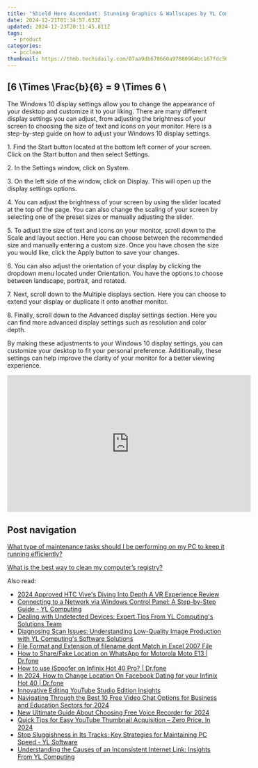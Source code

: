 ```yaml
---
title: "Shield Hero Ascendant: Stunning Graphics & Wallscapes by YL Computing"
date: 2024-12-21T01:34:57.633Z
updated: 2024-12-23T20:11:45.811Z
tags:
  - product
categories:
  - pcclean
thumbnail: https://thmb.techidaily.com/07aa9db678660a97880964bc167fdc56576717cff44f3bc475a8394ebc44ab3d.jpg
---
```


## \[6 \Times \Frac{b}{6} = 9 \Times 6 \

The Windows 10 display settings allow you to change the appearance of your desktop and customize it to your liking. There are many different display settings you can adjust, from adjusting the brightness of your screen to choosing the size of text and icons on your monitor. Here is a step-by-step guide on how to adjust your Windows 10 display settings. 

1\. Find the Start button located at the bottom left corner of your screen. Click on the Start button and then select Settings.

2\. In the Settings window, click on System.

3\. On the left side of the window, click on Display. This will open up the display settings options. 

4\. You can adjust the brightness of your screen by using the slider located at the top of the page. You can also change the scaling of your screen by selecting one of the preset sizes or manually adjusting the slider.

5\. To adjust the size of text and icons on your monitor, scroll down to the Scale and layout section. Here you can choose between the recommended size and manually entering a custom size. Once you have chosen the size you would like, click the Apply button to save your changes.

6\. You can also adjust the orientation of your display by clicking the dropdown menu located under Orientation. You have the options to choose between landscape, portrait, and rotated.

7\. Next, scroll down to the Multiple displays section. Here you can choose to extend your display or duplicate it onto another monitor.

8\. Finally, scroll down to the Advanced display settings section. Here you can find more advanced display settings such as resolution and color depth. 

By making these adjustments to your Windows 10 display settings, you can customize your desktop to fit your personal preference. Additionally, these settings can help improve the clarity of your monitor for a better viewing experience.

<!-- affiliate ads begin -->
<iframe width="560" height="315" src="https://www.youtube.com/embed/QPAKth3O_5c?si=M69YSY0Mk_gsdU0Q" title="YouTube video player" frameborder="0" allow="accelerometer; autoplay; clipboard-write; encrypted-media; gyroscope; picture-in-picture; web-share" referrerpolicy="strict-origin-when-cross-origin" allowfullscreen></iframe>
<!-- affiliate ads end -->

## Post navigation

[What type of maintenance tasks should I be performing on my PC to keep it running efficiently?](https://tools.techidaily.com/pcclean/products/)

[What is the best way to clean my computer’s registry?](https://tools.techidaily.com/pcclean/products/)

<ins class="adsbygoogle"
     style="display:block"
     data-ad-format="autorelaxed"
     data-ad-client="ca-pub-7571918770474297"
     data-ad-slot="1223367746"></ins>

<ins class="adsbygoogle"
     style="display:block"
     data-ad-client="ca-pub-7571918770474297"
     data-ad-slot="8358498916"
     data-ad-format="auto"
     data-full-width-responsive="true"></ins>

<span class="atpl-alsoreadstyle">Also read:</span>
<div><ul>
<li><a href="https://some-techniques.techidaily.com/2024-approved-htc-vives-diving-into-depth-a-vr-experience-review/"><u>2024 Approved HTC Vive's Diving Into Depth A VR Experience Review</u></a></li>
<li><a href="https://discover-fantastic.techidaily.com/connecting-to-a-network-via-windows-control-panel-a-step-by-step-guide-yl-computing/"><u>Connecting to a Network via Windows Control Panel: A Step-by-Step Guide - YL Computing</u></a></li>
<li><a href="https://discover-fantastic.techidaily.com/dealing-with-undetected-devices-expert-tips-from-yl-computings-solutions-team/"><u>Dealing with Undetected Devices: Expert Tips From YL Computing's Solutions Team</u></a></li>
<li><a href="https://discover-fantastic.techidaily.com/diagnosing-scan-issues-understanding-low-quality-image-production-with-yl-computings-software-solutions/"><u>Diagnosing Scan Issues: Understanding Low-Quality Image Production with YL Computing's Software Solutions</u></a></li>
<li><a href="https://phone-solutions.techidaily.com/file-format-and-extension-of-filename-dont-match-in-excel-2007-file-by-stellar-guide/"><u>File Format and Extension of filename dont Match in Excel 2007 File</u></a></li>
<li><a href="https://location-social.techidaily.com/how-to-sharefake-location-on-whatsapp-for-motorola-moto-e13-drfone-by-drfone-virtual-android/"><u>How to Share/Fake Location on WhatsApp for Motorola Moto E13 | Dr.fone</u></a></li>
<li><a href="https://android-pokemon-go.techidaily.com/how-to-use-ispoofer-on-infinix-hot-40-pro-drfone-by-drfone-virtual-android/"><u>How to use iSpoofer on Infinix Hot 40 Pro? | Dr.fone</u></a></li>
<li><a href="https://fix-guide.techidaily.com/in-2024-how-to-change-location-on-facebook-dating-for-your-infinix-hot-40-drfone-by-drfone-virtual-android/"><u>In 2024, How to Change Location On Facebook Dating for your Infinix Hot 40 | Dr.fone</u></a></li>
<li><a href="https://youtube-video-recordings.techidaily.com/innovative-editing-youtube-studio-edition-insights/"><u>Innovative Editing YouTube Studio Edition Insights</u></a></li>
<li><a href="https://screen-recording.techidaily.com/navigating-through-the-best-10-free-video-chat-options-for-business-and-education-sectors-for-2024/"><u>Navigating Through the Best 10 Free Video Chat Options for Business and Education Sectors for 2024</u></a></li>
<li><a href="https://voice-adjusting.techidaily.com/new-ultimate-guide-about-choosing-free-voice-recorder-for-2024/"><u>New Ultimate Guide About Choosing Free Voice Recorder for 2024</u></a></li>
<li><a href="https://facebook-video-footage.techidaily.com/quick-tips-for-easy-youtube-thumbnail-acquisition-zero-price-in-2024/"><u>Quick Tips for Easy YouTube Thumbnail Acquisition – Zero Price, In 2024</u></a></li>
<li><a href="https://discover-fantastic.techidaily.com/stop-sluggishness-in-its-tracks-key-strategies-for-maintaining-pc-speed-yl-software/"><u>Stop Sluggishness in Its Tracks: Key Strategies for Maintaining PC Speed - YL Software</u></a></li>
<li><a href="https://discover-fantastic.techidaily.com/understanding-the-causes-of-an-inconsistent-internet-link-insights-from-yl-computing/"><u>Understanding the Causes of an Inconsistent Internet Link: Insights From YL Computing</u></a></li>
</ul></div>

